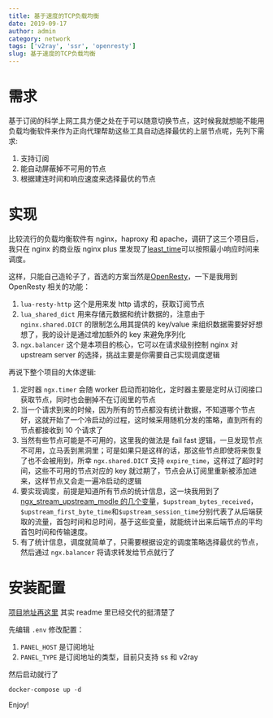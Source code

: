 ```yaml
---
title: 基于速度的TCP负载均衡
date: 2019-09-17
author: admin
category: network
tags: ['v2ray', 'ssr', 'openresty']
slug: 基于速度的TCP负载均衡
---
```


# 需求

基于订阅的科学上网工具方便之处在于可以随意切换节点，这时候我就想能不能用负载均衡软件来作为正向代理帮助这些工具自动选择最优的上层节点呢，先列下需求:

1. 支持订阅
2. 能自动屏蔽掉不可用的节点
3. 根据建连时间和响应速度来选择最优的节点

# 实现

比较流行的负载均衡软件有 nginx，haproxy 和 apache，调研了这三个项目后，我只在 nginx 的商业版 nginx plus 里发现了[least_time](http://nginx.org/en/docs/stream/ngx_stream_upstream_module.html#least_time)可以按照最小响应时间来调度。

这样，只能自己造轮子了，首选的方案当然是[OpenResty](https://openresty.org/en/)，一下是我用到 OpenResty 相关的功能：

1. `lua-resty-http` 这个是用来发 http 请求的，获取订阅节点
2. `lua_shared_dict` 用来存储元数据和统计数据的，注意由于 `nginx.shared.DICT` 的限制怎么用其提供的 key/value 来组织数据需要好好想想了，我的设计是通过增加额外的 key 来避免序列化
3. `ngx.balancer` 这个是本项目的核心，它可以在请求级别控制 nginx 对 upstream server 的选择，挑战主要是你需要自己实现调度逻辑

再说下整个项目的大体逻辑:

1. 定时器 `ngx.timer` 会随 worker 启动而初始化，定时器主要是定时从订阅接口获取节点，同时也会删掉不在订阅里的节点
2. 当一个请求到来的时候，因为所有的节点都没有统计数据，不知道哪个节点好，这就开始了一个冷启动的过程，这时候采用随机分发的策略，直到所有的节点都接收到 10 个请求了
3. 当然有些节点可能是不可用的，这里我的做法是 fail fast 逻辑，一旦发现节点不可用，立马丢到黑洞里；可是如果只是这样的话，那这些节点即使将来恢复了也不会被用到，所幸 `ngx.shared.DICT` 支持 `expire_time`，这样过了超时时间，这些不可用的节点对应的 key 就过期了，节点会从订阅里重新被添加进来，这样节点又会走一遍冷启动的逻辑
4. 要实现调度，前提是知道所有节点的统计信息，这一块我用到了 [ngx_stream_upstream_modle 的几个变量](http://nginx.org/en/docs/stream/ngx_stream_upstream_module.html#variables)，`$upstream_bytes_received`，`$upstream_first_byte_time`和`$upstream_session_time`分别代表了从后端获取的流量，首包时间和总时间，基于这些变量，就能统计出来后端节点的平均首包时间和传输速度。
5. 有了统计信息，调度就简单了，只需要根据设定的调度策略选择最优的节点，然后通过 `ngx.balancer` 将请求转发给节点就行了

# 安装配置

[项目地址再这里](https://github.com/xdays/tlb) 其实 readme 里已经交代的挺清楚了

先编辑 `.env` 修改配置：

1. `PANEL_HOST` 是订阅地址
2. `PANEL_TYPE` 是订阅地址的类型，目前只支持 ss 和 v2ray

然后启动就行了

```
docker-compose up -d
```

Enjoy!
